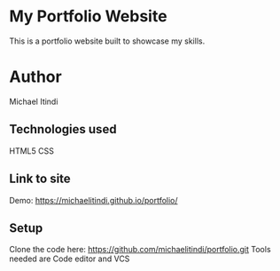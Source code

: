 # My Portfolio Website
This is a portfolio website built to showcase my skills.

# Author
Michael Itindi

## Technologies used
HTML5
CSS

## Link to site
Demo: https://michaelitindi.github.io/portfolio/

## Setup
Clone the code here: https://github.com/michaelitindi/portfolio.git
Tools needed are Code editor and VCS